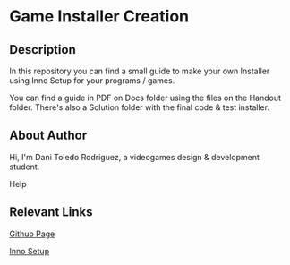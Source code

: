 # Game Installer Creation

## Description

In this repository you can find a small guide to make your own Installer using Inno Setup for your programs / games.

You can find a guide in PDF on Docs folder using the files on the Handout folder. There's also a Solution folder with the final code & test installer.

## About Author

Hi, I'm Dani Toledo Rodriguez, a videogames design & development student.

Help

## Relevant Links

[Github Page](https://dani-24.github.io/Game-Installer-Creation/)

[Inno Setup](https://jrsoftware.org/isinfo.php)
